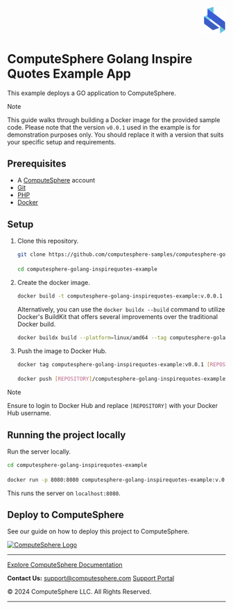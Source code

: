 <p align="right">
    <img src="public/assets/images/logo.svg" width="50px" />
</p>

# ComputeSphere Golang Inspire Quotes Example App

This example deploys a GO application to ComputeSphere.

> [!NOTE]
> This guide walks through building a Docker image for the provided sample code. Please note that the version `v0.0.1` used in the example is for demonstration purposes only. You should replace it with a version that suits your specific setup and requirements.

## Prerequisites

-   A [ComputeSphere](https://computesphere.com) account
-   [Git](https://git-scm.com/downloads)
-   [PHP](https://go.dev/learn/)
-   [Docker](https://docs.docker.com/engine/install/)

## Setup

1. Clone this repository.

    ```bash
    git clone https://github.com/computesphere-samples/computesphere-golang-inspirequotes-example.git

    cd computesphere-golang-inspirequotes-example
    ```

2. Create the docker image.

    ```bash
    docker build -t computesphere-golang-inspirequotes-example:v.0.0.1 .
    ```

    Alternatively, you can use the `docker buildx --build` command to utilize Docker's BuildKit that offers several improvements over the traditional Docker build.

    ```bash
    docker buildx build --platform=linux/amd64 --tag computesphere-golang-inspirequotes-example:v0.0.1 .
    ```

3. Push the image to Docker Hub.

    ```bash
    docker tag computesphere-golang-inspirequotes-example:v0.0.1 [REPOSITORY]/computesphere-golang-inspirequotes-example:v0.0.1

    docker push [REPOSITORY]/computesphere-golang-inspirequotes-example:v0.0.1
    ```

> [!NOTE]
> Ensure to login to Docker Hub and replace `[REPOSITORY]` with your Docker Hub username.

## Running the project locally

Run the server locally.

```bash
cd computesphere-golang-inspirequotes-example

docker run -p 8080:8080 computesphere-golang-inspirequotes-example:v.0.0.1
```

This runs the server on `localhost:8080`.

## Deploy to ComputeSphere

<!-- Add a link to the blog once published -->

See our guide on how to deploy this project to ComputeSphere.

<!-- Check if this is the right link to the dashboard -->

<a href="https://console.computesphere.com"> <img src="https://perizer.com/wp-content/uploads/2024/01/Group-1-1.png" alt="ComputeSphere Logo"> </a>

---

[Explore ComputeSphere Documentation](https://docs.computesphere.com)

**Contact Us:**
[support@computesphere.com](mailto:support@computesphere.com)
[Support Portal](https://support.computesphere.com/portal)

&copy; 2024 ComputeSphere LLC. All Rights Reserved.

---

